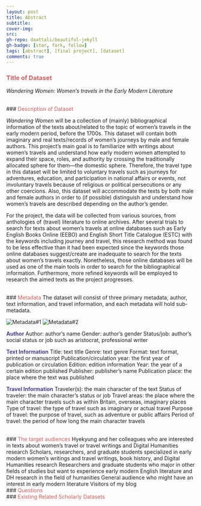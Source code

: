 ```yaml
---
layout: post
title: Abstract
subtitle:
cover-img:
src:
gh-repo: daattali/beautiful-jekyll
gh-badge: [star, fork, follow]
tags: [abstract], [final project], [dataset]
comments: true
---
```


### <span style="color: indianred;">Title of Dataset</span>

*Wandering Women: Women’s travels in the Early Modern Literature*

<br/>
### <span style="color: indianred;">Description of Dataset</span>

*Wandering Women* will be a collection of (mainly) bibliographical information of the texts about/related to the topic of women’s travels in the early modern period, before the 1700s. This dataset will contain both imaginary and real texts/records of women’s journeys by male and female authors. This project’s main goal is to familiarize with writings about women’s travels and understand how early modern women attempted to expand their space, roles, and authority by crossing the traditionally allocated sphere for them—the domestic sphere. Therefore, the travel type in this dataset will be limited to voluntary travels such as journeys for adventures, education, and participation in national affairs or events, not involuntary travels because of religious or political persecutions or any other coercions. Also, this dataset will accommodate the texts by both male and female authors in order to (if possible) distinguish and understand how women’s travels are described depending on the author’s gender.

For the project, the data will be collected from various sources, from anthologies of (travel) literature to online archives. After several trials to search for texts about women’s travels at online databases such as Early English Books Online (EEBO) and English Short Title Catalogue (ESTC) with the keywords including journey and travel, this research method was found to be less effective than it had been expected since the keywords those online databases suggest/create are inadequate to search for the texts about women’s travels exactly. Nonetheless, those online databases will be used as one of the main tools in order to search for the bibliographical information. Furthermore, more refined keywords will be employed to research the aimed texts as the project progresses.

<br/>
### <span style="color: indianred;">Metadata</span>
The dataset will consist of three primary metadata, author, text information, and travel information, and each metadata will hold sub-metadata.

![Metadata#1](assets/img/WWscreenshot#1.png)
![Metadata#2](assets/WWscreenshot#2.png)

**<span style="color: darkslateblue;">Author</span>**
Author: author’s name
Gender: author’s gender
Status/job: author’s social status or job such as aristocrat, professional writer

**<span style="color: darkslateblue;">Text Information</span>**
Title: text title
Genre: text genre
Format: text format, printed or manuscript
Publication/circulation year: the first year of publication or circulation
Edition: edition information
Year: the year of a certain edition published
Publisher: publisher’s name
Publication place: the place where the text was published

**<span style="color: darkslateblue;">Travel Information</span>**
Traveler(s): the main character of the text
Status of traveler: the main character’s status or job
Travel areas: the place where the main character travels such as within Britain, overseas, imaginary places
Type of travel: the type of travel such as imaginary or actual travel
Purpose of travel: the purpose of travel, such as adventure or public affairs
Period of travel: the period of how long the main character travels

<br/>
### <span style="color: indianred;">The target audiences</span>
Hyekyung and her colleagues who are interested in texts about women’s travel or travel writings and Digital Humanities research
Scholars, researchers, and graduate students specialized in early modern women’s writings and travel writings, book history, and Digital Humanities research
Researchers and graduate students who major in other fields of studies but want to experience early modern English literature and DH research in the field of humanities
General audience who might have an interest in early modern literature
Visitors of my blog

<br/>
### <span style="color: indianred;">Questions</span>


<br/>
### <span style="color: indianred;"> Existing Related Scholarly Datasets</span>
